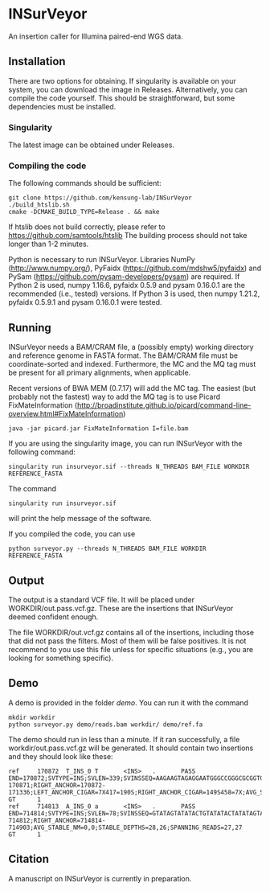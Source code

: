 # INSurVeyor
An insertion caller for Illumina paired-end WGS data.

## Installation

There are two options for obtaining. If singularity is available on your system, you can download the image in Releases. Alternatively, you can compile the code yourself. This should be 
straightforward, but some dependencies must be installed.

### Singularity

The latest image can be obtained under Releases.

### Compiling the code

The following commands should be sufficient:

```
git clone https://github.com/kensung-lab/INSurVeyor
./build_htslib.sh
cmake -DCMAKE_BUILD_TYPE=Release . && make
```

If htslib does not build correctly, please refer to https://github.com/samtools/htslib
The building process should not take longer than 1-2 minutes.

Python is necessary to run INSurVeyor. Libraries NumPy (http://www.numpy.org/), PyFaidx (https://github.com/mdshw5/pyfaidx) and PySam (https://github.com/pysam-developers/pysam) are required. If 
Python 2 is used, numpy 1.16.6, pyfaidx 0.5.9 and pysam 0.16.0.1 are the recommended (i.e., tested) versions. If Python 3 is used, then numpy 1.21.2, pyfaidx 0.5.9.1 and pysam 0.16.0.1 were 
tested.

## Running

INSurVeyor needs a BAM/CRAM file, a (possibly empty) working directory and reference genome in FASTA format.
The BAM/CRAM file must be coordinate-sorted and indexed. Furthermore, the MC and the MQ tag must be present for all primary alignments, when applicable.

Recent versions of BWA MEM (0.7.17) will add the MC tag. The easiest (but probably not the fastest) way to add the MQ tag is to use Picard FixMateInformation 
(http://broadinstitute.github.io/picard/command-line-overview.html#FixMateInformation) 
```
java -jar picard.jar FixMateInformation I=file.bam
```

If you are using the singularity image, you can run INSurVeyor with the following command:
```
singularity run insurveyor.sif --threads N_THREADS BAM_FILE WORKDIR REFERENCE_FASTA
```

The command
```
singularity run insurveyor.sif
```
will print the help message of the software.

If you compiled the code, you can use 
```
python surveyor.py --threads N_THREADS BAM_FILE WORKDIR REFERENCE_FASTA
```

## Output

The output is a standard VCF file. It will be placed under WORKDIR/out.pass.vcf.gz. These are the insertions that INSurVeyor deemed confident enough. 

The file WORKDIR/out.vcf.gz contains all of the insertions, including those that did not pass the filters. Most of them will be false positives. It is not recommend to you use this file unless 
for specific situations (e.g., you are looking for something specific).

## Demo

A demo is provided in the folder *demo*. You can run it with the command
```
mkdir workdir
python surveyor.py demo/reads.bam workdir/ demo/ref.fa
```
The demo should run in less than a minute. If it ran successfully, a file workdir/out.pass.vcf.gz will be generated. It should contain two insertions and they should look like these:
```
ref     170872  T_INS_0 T       <INS>   .       PASS    END=170872;SVTYPE=INS;SVLEN=339;SVINSSEQ=AAGAAGTAGAGGAATGGGCCGGGCGCGGTGGCTCACGCCTGTAATCCCAGCACTTTGGGAGGCCGAGGCGGGTGGATCATGAGGTCAGGAGATCGAGACCATCCTGGCTAACAAGGTGAAACCCCGTCTCTACTAAAAATACAAAAAATTAGCCGGGCGCGGTGGCGGGCGCCTGTAGTCCCAGCTACTCGGGAGGCTGAGGCAGGAGAATGGCGTGAACCCGGGAAGCGGAGCTTGCAGTGAGCCGAGATTGCGCCACTGCAGTCCGCAGTCCGGCCTGGGCGACAGAGCGAGACTCCGTCTCAAAAAAAAAAAAAAAAAAAAAAAAAAAAAAAAAAA;SPLIT_READS=10,16;DISCORDANT=30,50;ALGORITHM=transurveyor;LEFT_ANCHOR=170448-170871;RIGHT_ANCHOR=170872-171336;LEFT_ANCHOR_CIGAR=7X417=190S;RIGHT_ANCHOR_CIGAR=149S458=7X;AVG_STABLE_NM=0,0;STABLE_DEPTHS=28,35;SPANNING_READS=0,0;MHLEN=0;SCORES=1,1    GT      1
ref     714813  A_INS_0 a       <INS>   .       PASS    END=714814;SVTYPE=INS;SVLEN=78;SVINSSEQ=GTATAGTATATACTGTATATACTATATAGTATAGTATATACTGTATATACTATATAGTATAGTATATACTGTATATAC;SPLIT_READS=22,16;DISCORDANT=20,25;ALGORITHM=assembly;LEFT_ANCHOR=714722-714812;RIGHT_ANCHOR=714814-714903;AVG_STABLE_NM=0,0;STABLE_DEPTHS=28,26;SPANNING_READS=27,27      GT      1
```

## Citation

A manuscript on INSurVeyor is currently in preparation.

